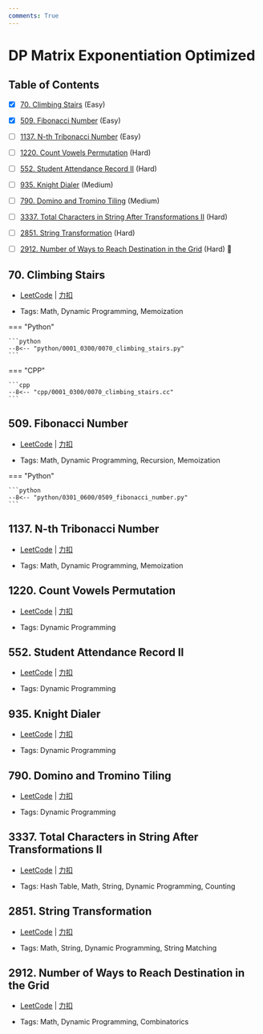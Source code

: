 ```yaml
---
comments: True
---
```


# DP Matrix Exponentiation Optimized

## Table of Contents

- [x] [70. Climbing Stairs](#70-climbing-stairs) (Easy)
- [x] [509. Fibonacci Number](#509-fibonacci-number) (Easy)
- [ ] [1137. N-th Tribonacci Number](#1137-n-th-tribonacci-number) (Easy)
- [ ] [1220. Count Vowels Permutation](#1220-count-vowels-permutation) (Hard)
- [ ] [552. Student Attendance Record II](#552-student-attendance-record-ii) (Hard)
- [ ] [935. Knight Dialer](#935-knight-dialer) (Medium)
- [ ] [790. Domino and Tromino Tiling](#790-domino-and-tromino-tiling) (Medium)
- [ ] [3337. Total Characters in String After Transformations II](#3337-total-characters-in-string-after-transformations-ii) (Hard)
- [ ] [2851. String Transformation](#2851-string-transformation) (Hard)
- [ ] [2912. Number of Ways to Reach Destination in the Grid](#2912-number-of-ways-to-reach-destination-in-the-grid) (Hard) 👑


## 70. Climbing Stairs

-    [LeetCode](https://leetcode.com/problems/climbing-stairs/) | [力扣](https://leetcode.cn/problems/climbing-stairs/)

-   Tags: Math, Dynamic Programming, Memoization

=== "Python"

    ```python
    --8<-- "python/0001_0300/0070_climbing_stairs.py"
    ```

=== "CPP"

    ```cpp
    --8<-- "cpp/0001_0300/0070_climbing_stairs.cc"
    ```



## 509. Fibonacci Number

-    [LeetCode](https://leetcode.com/problems/fibonacci-number/) | [力扣](https://leetcode.cn/problems/fibonacci-number/)

-   Tags: Math, Dynamic Programming, Recursion, Memoization

=== "Python"

    ```python
    --8<-- "python/0301_0600/0509_fibonacci_number.py"
    ```



## 1137. N-th Tribonacci Number

-    [LeetCode](https://leetcode.com/problems/n-th-tribonacci-number/) | [力扣](https://leetcode.cn/problems/n-th-tribonacci-number/)

-   Tags: Math, Dynamic Programming, Memoization



## 1220. Count Vowels Permutation

-    [LeetCode](https://leetcode.com/problems/count-vowels-permutation/) | [力扣](https://leetcode.cn/problems/count-vowels-permutation/)

-   Tags: Dynamic Programming



## 552. Student Attendance Record II

-    [LeetCode](https://leetcode.com/problems/student-attendance-record-ii/) | [力扣](https://leetcode.cn/problems/student-attendance-record-ii/)

-   Tags: Dynamic Programming



## 935. Knight Dialer

-    [LeetCode](https://leetcode.com/problems/knight-dialer/) | [力扣](https://leetcode.cn/problems/knight-dialer/)

-   Tags: Dynamic Programming



## 790. Domino and Tromino Tiling

-    [LeetCode](https://leetcode.com/problems/domino-and-tromino-tiling/) | [力扣](https://leetcode.cn/problems/domino-and-tromino-tiling/)

-   Tags: Dynamic Programming



## 3337. Total Characters in String After Transformations II

-    [LeetCode](https://leetcode.com/problems/total-characters-in-string-after-transformations-ii/) | [力扣](https://leetcode.cn/problems/total-characters-in-string-after-transformations-ii/)

-   Tags: Hash Table, Math, String, Dynamic Programming, Counting



## 2851. String Transformation

-    [LeetCode](https://leetcode.com/problems/string-transformation/) | [力扣](https://leetcode.cn/problems/string-transformation/)

-   Tags: Math, String, Dynamic Programming, String Matching



## 2912. Number of Ways to Reach Destination in the Grid

-    [LeetCode](https://leetcode.com/problems/number-of-ways-to-reach-destination-in-the-grid/) | [力扣](https://leetcode.cn/problems/number-of-ways-to-reach-destination-in-the-grid/)

-   Tags: Math, Dynamic Programming, Combinatorics



